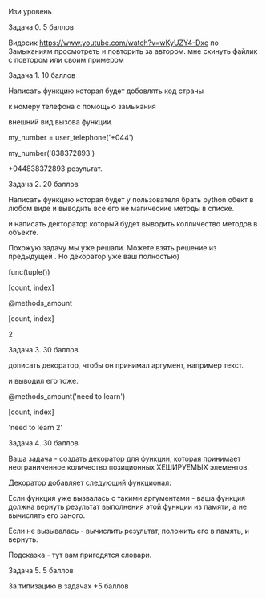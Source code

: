 Изи уровень

Задача 0. 5 баллов

Видосик https://www.youtube.com/watch?v=wKyUZY4-Dxc по Замыканиям просмотреть
и повторить за автором.
мне скинуть файлик с повтором или своим примером


Задача 1. 10 баллов

Написать функцию которая будет добовлять код страны

к номеру телефона с помощью замыкания

внешний вид вызова функции.

my_number = user_telephone('+044')

my_number('838372893')

+044838372893 результат.



Задача 2. 20 баллов

Написать функцию которая будет у пользователя брать python обект в любом виде и выводить все его не магические методы в списке.

и написать декторатор который будет выводить колличество методов в объекте.



Похожую задачу мы уже решали. Можете взять решение из предыдущей . Но декоратор уже ваш полностью)



func(tuple())

[count, index]



@methods_amount

[count, index]

2



Задача 3. 30 баллов

дописать декоратор, чтобы он принимал аргумент, например текст.

и выводил его тоже.



@methods_amount('need to learn')

[count, index]

'need to learn 2'



Задача 4. 30 баллов

Ваша задача - создать декоратор для функции, которая принимает неограниченное количество позиционных ХЕШИРУЕМЫХ элементов.



Декоратор добавляет следующий функционал:

Если функция уже вызвалась с такими аргументами - ваша функция должна вернуть результат выполнения этой функции из памяти, а не вычислять его заного.

Если не вызывалась - вычислить результат, положить его в память, и вернуть.



Подсказка - тут вам пригодятся словари.



Задача 5. 5 баллов

За типизацию в задачах +5 баллов
